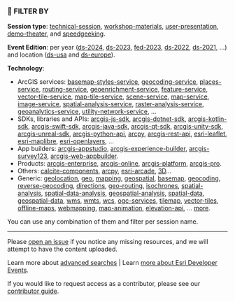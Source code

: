 ### 🔎 FILTER BY

**Session type**: [technical-session](https://github.com/orgs/esridevevents/repositories?q=technical-session), [workshop-materials](https://github.com/orgs/esridevevents/repositories?q=workshop-materials), [user-presentation](https://github.com/orgs/esridevevents/repositories?q=user-presentation), [demo-theater](https://github.com/orgs/esridevevents/repositories?q=demo-theater), and [speedgeeking](https://github.com/orgs/esridevevents/repositories?q=speedgeeking).

**Event Edition**: per year ([ds-2024](https://github.com/orgs/esridevevents/repositories?q=ds-2024), [ds-2023](https://github.com/orgs/esridevevents/repositories?q=ds-2023), [fed-2023](https://github.com/orgs/esridevevents/repositories?q=ds-2023), [ds-2022](https://github.com/orgs/esridevevents/repositories?q=ds-2022), [ds-2021](https://github.com/orgs/esridevevents/repositories?q=ds-2021), ...) and location ([ds-usa](https://github.com/orgs/esridevevents/repositories?q=ds-usa) and [ds-europe](https://github.com/orgs/esridevevents/repositories?q=ds-europe)).

**Technology**:  
   * ArcGIS services: [basemap-styles-service](https://github.com/orgs/esridevevents/repositories?q=basemap-styles-service), [geocoding-service](https://github.com/orgs/esridevevents/repositories?q=geocoding-service), [places-service](https://github.com/orgs/esridevevents/repositories?q=places-service), [routing-service](https://github.com/orgs/esridevevents/repositories?q=routing-service), [geoenrichment-service](https://github.com/orgs/esridevevents/repositories?q=geoenrichment-service), [feature-service](https://github.com/orgs/esridevevents/repositories?q=feature-service), [vector-tile-service](https://github.com/orgs/esridevevents/repositories?q=vector-tile-service), [map-tile-service](https://github.com/orgs/esridevevents/repositories?q=map-tile-service), [scene-service](https://github.com/orgs/esridevevents/repositories?q=scene-service), [map-service](https://github.com/orgs/esridevevents/repositories?q=map-service), [image-service](https://github.com/orgs/esridevevents/repositories?q=image-service), [spatial-analysis-service](https://github.com/orgs/esridevevents/repositories?q=spatial-analysis-service), [raster-analysis-service](https://github.com/orgs/esridevevents/repositories?q=raster-analysis-service), [geoanalytics-service](https://github.com/orgs/esridevevents/repositories?q=geoanalytics-service), [utility-network-service](https://github.com/orgs/esridevevents/repositories?q=utility-network-service), ...
   * SDKs, libraries and APIs: [arcgis-js-sdk](https://github.com/orgs/esridevevents/repositories?q=arcgis-js-sdk), [arcgis-dotnet-sdk](https://github.com/orgs/esridevevents/repositories?q=arcgis-dotnet-sdk), [arcgis-kotlin-sdk](https://github.com/orgs/esridevevents/repositories?q=arcgis-kotlin-sdk), [arcgis-swift-sdk](https://github.com/orgs/esridevevents/repositories?q=arcgis-swift-sdk), [arcgis-java-sdk](https://github.com/orgs/esridevevents/repositories?q=arcgis-java-sdk), [arcgis-qt-sdk](https://github.com/orgs/esridevevents/repositories?q=arcgis-qt-sdk), [arcgis-unity-sdk](https://github.com/orgs/esridevevents/repositories?q=arcgis-unity-sdk), [arcgis-unreal-sdk](https://github.com/orgs/esridevevents/repositories?q=arcgis-unreal-sdk), [arcgis-python-api](https://github.com/orgs/esridevevents/repositories?q=arcgis-python-api), [arcpy](https://github.com/orgs/esridevevents/repositories?q=arcpy), [arcgis-rest-api](https://github.com/orgs/esridevevents/repositories?q=arcgis-rest-api), [esri-leaflet](https://github.com/orgs/esridevevents/repositories?q=esri-leaflet), [esri-maplibre](https://github.com/orgs/esridevevents/repositories?q=esri-maplibre), [esri-openlayers](https://github.com/orgs/esridevevents/repositories?q=esri-openlayers), ... 
   * App builders:  [arcgis-appstudio](https://github.com/orgs/esridevevents/repositories?q=arcgis-appstudio), [arcgis-experience-builder](https://github.com/orgs/esridevevents/repositories?q=arcgis-experience-builder), [arcgis-survey123](https://github.com/orgs/esridevevents/repositories?q=arcgis-survey123), [arcgis-web-appbuilder](https://github.com/orgs/esridevevents/repositories?q=arcgis-web-appbuilder).
   * Products: [arcgis-enterprise](https://github.com/orgs/esridevevents/repositories?q=arcgis-enterprise), [arcgis-online](https://github.com/orgs/esridevevents/repositories?q=arcgis-online), [arcgis-platform](https://github.com/orgs/esridevevents/repositories?q=arcgis-platform), [arcgis-pro](https://github.com/orgs/esridevevents/repositories?q=arcgis-pro). 
   * Others: [calcite-components](https://github.com/orgs/esridevevents/repositories?q=calcite-components), [arcpy](https://github.com/orgs/esridevevents/repositories?q=arcpy), [esri-arcade](https://github.com/orgs/esridevevents/repositories?q=esri-arcade), [3D](https://github.com/orgs/esridevevents/repositories?q=3d)...
   * Generic: [geolocation](https://github.com/topics/geolocation), [geo](https://github.com/topics/geo), [mapping](https://github.com/topics/mapping), [geospatial](https://github.com/topics/geospatial), [basemap](https://github.com/topics/basemap), [geocoding](https://github.com/topics/geocoding), [reverse-geocoding](https://github.com/topics/reverse-geocoding), [directions](https://github.com/topics/directions), [geo-routing](https://github.com/topics/geo-routing), [isochrones](https://github.com/topics/isochrones), [spatial-analysis](https://github.com/topics/spatial-analysis), [spatial-data-analysis](https://github.com/topics/spatial-data-analysis), [geospatial-analysis](https://github.com/topics/geospatial-analysis), [spatial-data](https://github.com/topics/spatial-data), [geospatial-data](https://github.com/topics/geospatial-data), [wms](https://github.com/topics/wms), [wmts](https://github.com/topics/wmts), [wcs](https://github.com/topics/wcs), [ogc-services](https://github.com/topics/ogc-services), [tilemap](https://github.com/topics/tilemap), [vector-tiles](https://github.com/topics/vector-tiles), [offline-maps](https://github.com/topics/offline-maps), [webmapping](https://github.com/topics/webmapping), [map-animation](https://github.com/topics/map-animation), [elevation-api](https://github.com/topics/elevation-api), ... [more](https://docs.google.com/spreadsheets/d/14TBvcb51xqTQDaPw7-WjneZqvnGALptl9bmJVk_EJOs/edit?gid=0#gid=0).

You can use any combination of them and filter per session name.

--- 

Please [open an issue](https://github.com/esridevevents/.github/issues?q=is%3Aissue+is%3Aopen+sort%3Aupdated-desc) if you notice any missing resources, and we will attempt to have the content uploaded.

Learn more about [advanced searches](https://docs.github.com/en/search-github/getting-started-with-searching-on-github/about-searching-on-github) | Learn [more about Esri Developer Events](https://github.com/EsriDevEvents/contributor-guides/blob/main/README.md#about-esri-developer-events).

If you would like to request access as a contributor, please see our [contributor guide](https://github.com/EsriDevEvents/contributor-guides).
